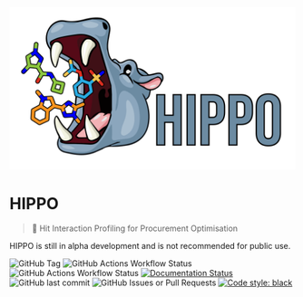 ![hippo_logo](https://github.com/mwinokan/HIPPO/blob/main/logos/hippo_logo-05.png?raw=true)

HIPPO
=====

> 🦛 Hit Interaction Profiling for Procurement Optimisation

HIPPO is still in alpha development and is not recommended for public use.

![GitHub Tag](https://img.shields.io/github/v/tag/mwinokan/hippo?include_prereleases&label=PyPI&link=https%3A%2F%2Fpypi.org%2Fproject%2Fhippo-db%2F)
![GitHub Actions Workflow Status](https://img.shields.io/github/actions/workflow/status/mwinokan/HIPPO/python-publish.yml?label=publish&link=https%3A%2F%2Fgithub.com%2Fmwinokan%2FHIPPO%2Factions%2Fworkflows%2Fpython-publish.yml)
![GitHub Actions Workflow Status](https://img.shields.io/github/actions/workflow/status/mwinokan/HIPPO/black.yml?label=lint&link=https%3A%2F%2Fgithub.com%2Fmwinokan%2FHIPPO%2Factions%2Fworkflows%2Fblack.yml)
[![Documentation Status](https://readthedocs.org/projects/hippo-db/badge/?version=latest)](https://hippo.winokan.com/en/latest/?badge=latest)
![GitHub last commit](https://img.shields.io/github/last-commit/mwinokan/hippo)
![GitHub Issues or Pull Requests](https://img.shields.io/github/issues/mwinokan/hippo)
[![Code style: black](https://img.shields.io/badge/code%20style-black-000000.svg)](https://github.com/psf/black)

